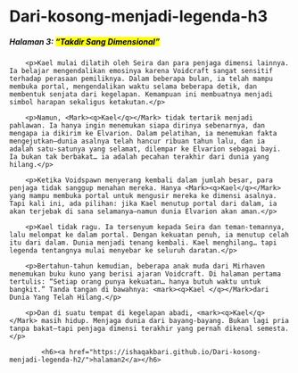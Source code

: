 # Dari-kosong-menjadi-legenda-h3

<html lang="en">
<head>
    <meta charset="UTF-8">
    <meta name="viewport" content="width=device-width, initial-scale=1.0">
    <meta http-equiv="X-UA-Compatible" content="ie=edge">
    <title>Dari kosong menjadi legenda</title>
</head>
<body>
       <h5> Halaman 3: <mark><q>Takdir Sang Dimensional</q></mark></h5>

        <p>Kael mulai dilatih oleh Seira dan para penjaga dimensi lainnya. Ia belajar mengendalikan emosinya karena Voidcraft sangat sensitif terhadap perasaan pemiliknya. Dalam beberapa bulan, ia telah mampu membuka portal, mengendalikan waktu selama beberapa detik, dan membentuk senjata dari kegelapan. Kemampuan ini membuatnya menjadi simbol harapan sekaligus ketakutan.</p>
        
        <p>Namun, <Mark><q>Kael</q></Mark> tidak tertarik menjadi pahlawan. Ia hanya ingin menemukan siapa dirinya sebenarnya, dan mengapa ia dikirim ke Elvarion. Dalam pelatihan, ia menemukan fakta mengejutkan—dunia asalnya telah hancur ribuan tahun lalu, dan ia adalah satu-satunya yang selamat, dilempar ke Elvarion sebagai bayi. Ia bukan tak berbakat… ia adalah pecahan terakhir dari dunia yang hilang.</p>
        
        <p>Ketika Voidspawn menyerang kembali dalam jumlah besar, para penjaga tidak sanggup menahan mereka. Hanya <Mark><q>Kael</q></Mark> yang mampu membuka portal untuk mengusir mereka ke dimensi asalnya. Tapi kali ini, ada pilihan: jika Kael menutup portal dari dalam, ia akan terjebak di sana selamanya—namun dunia Elvarion akan aman.</p>
        
        <p>Kael tidak ragu. Ia tersenyum kepada Seira dan teman-temannya, lalu melompat ke dalam portal. Dengan kekuatan penuh, ia menutup celah itu dari dalam. Dunia menjadi tenang kembali. Kael menghilang… tapi legenda tentangnya mulai menyebar ke seluruh daratan.</p>
        
        <p>Bertahun-tahun kemudian, beberapa anak muda dari Mirhaven menemukan buku kuno yang berisi ajaran Voidcraft. Di halaman pertama tertulis: “Setiap orang punya kekuatan… hanya butuh waktu untuk bangkit.” Tanda tangan di bawahnya: <mark><q>Kael </q></Mark>dari Dunia Yang Telah Hilang.</p>
        
        <p>Dan di suatu tempat di kegelapan abadi, <mark><q>Kael</q></Mark> masih hidup. Menjaga dunia dari bayang-bayang. Bukan lagi pria tanpa bakat—tapi penjaga dimensi terakhir yang pernah dikenal semesta.</p>

            <h6><a href="https://ishaqakbari.github.io/Dari-kosong-menjadi-legenda-h2/">halaman2</a></h6>

